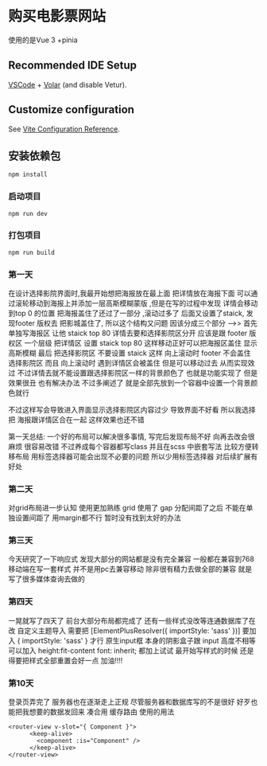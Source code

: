 # 购买电影票网站

使用的是Vue 3 +pinia

## Recommended IDE Setup

[VSCode](https://code.visualstudio.com/) + [Volar](https://marketplace.visualstudio.com/items?itemName=Vue.volar) (and disable Vetur).

## Customize configuration

See [Vite Configuration Reference](https://vitejs.dev/config/).

## 安装依赖包

```sh
npm install
```

### 启动项目

```sh
npm run dev
```

### 打包项目

```sh
npm run build
```


### 第一天
  在设计选择影院界面时,我最开始想把海报放在最上面 把详情放在海报下面 可以通过滚轮移动到海报上并添加一层高斯模糊蒙版 ,但是在写的过程中发现 详情会移动到top 0 的位置 把海报盖住了还过了一部分 ,滚动过多了 后面又设置了staick, 发现footer 版权去 把影城盖住了, 所以这个结构又问题  因该分成三个部分 -->> 
  首先单独写海报区 让他 staick top 80 
  详情去要和选择影院区分开 应该是跟 footer 版权区 一个层级  把详情区 设置 staick top 80 这样移动正好可以把海报区盖住 显示高斯模糊
  最后 把选择影院区 不要设置 staick  这样 向上滚动时 footer 不会盖住 选择影院区 而且 向上滚动时 遇到详情区会被盖住 但是可以移动过去 从而实现效过  不过详情去就不能设置跟选择影院区一样的背景颜色了  也就是功能实现了 但是效果很丑  也有解决办法 不过多阐述了 就是全部先放到一个容器中设置一个背景颜色就行

  不过这样写会导致进入界面显示选择影院区内容过少 导致界面不好看  所以我选择把 海报跟详情区合在一起 这样效果也还不错
  
  第一天总结: 一个好的布局可以解决很多事情, 写完后发现布局不好 向再去改会很麻烦 很容易改错 不过养成每个容器都写class 并且在scss 中嵌套写法  比较方便转移布局   用标签选择器可能会出现不必要的问题 所以少用标签选择器 对后续扩展有好处


  ### 第二天
  对grid布局进一步认知 使用更加熟练 grid 使用了 gap 分配间距了之后 不能在单独设置间距了 用margin都不行 暂时没有找到太好的办法

### 第三天
  今天研究了一下响应式 发现大部分的网站都是没有完全兼容 一般都在兼容到768 
  移动端在写一套样式  并不是用pc去兼容移动 
  除非很有精力去做全部的兼容
  就是写了很多媒体查询去做的

### 第四天
  一晃就写了四天了 前台大部分布局都完成了 还有一些样式没改等连通数据库了在改
  自定义主题导入 需要把  [ElementPlusResolver({ importStyle: 'sass' })] 要加入 { importStyle: 'sass' } 才行
  原生input框 本身的阴影盒子跟 input 高度不相等 可以加入 height:fit-content  font: inherit;  都加上试试
  最开始写样式的时候 还是得要把样式全部重置会好一点 
  加油!!!!

  ### 第10天
  登录页弄完了 服务器也在逐渐走上正规 尽管服务器和数据库写的不是很好 好歹也能把我想要的数据发回来 凑合用
  缓存路由 使用的用法 
  ```
  <router-view v-slot="{ Component }">
        <keep-alive>
          <component :is="Component" />
        </keep-alive>
  </router-view>
  ```
  <router-view v-slot="{ Component }">
        <keep-alive>
          <component :is="Component" />
        </keep-alive>
  </router-view>
